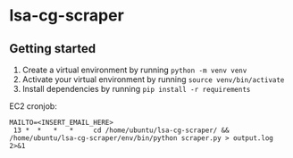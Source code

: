 # lsa-cg-scraper

## Getting started

1. Create a virtual environment by running `python -m venv venv`
2. Activate your virtual environment by running `source venv/bin/activate`
3. Install dependencies by running `pip install -r requirements`

EC2 cronjob:

```plaintext
MAILTO=<INSERT_EMAIL_HERE>
 13 *  *   *   *     cd /home/ubuntu/lsa-cg-scraper/ && /home/ubuntu/lsa-cg-scraper/env/bin/python scraper.py > output.log 2>&1
```

